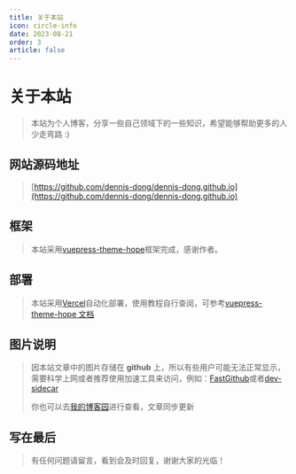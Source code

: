 ```yaml
---
title: 关于本站
icon: circle-info
date: 2023-08-21
order: 3
article: false
---
```


# 关于本站

> 本站为个人博客，分享一些自己领域下的一些知识，希望能够帮助更多的人少走弯路 :)

## 网站源码地址

> [https://github.com/dennis-dong/dennis-dong.github.io](https://github.com/dennis-dong/dennis-dong.github.io)

## 框架

> 本站采用[vuepress-theme-hope](https://github.com/vuepress-theme-hope/vuepress-theme-hope)框架完成，感谢作者。

## 部署

> 本站采用[Vercel](https://vercel.com/)自动化部署，使用教程自行查阅，可参考[vuepress-theme-hope 文档](https://theme-hope.vuejs.press/zh/)

## 图片说明

> 因本站文章中的图片存储在 **github** 上，所以有些用户可能无法正常显示，需要科学上网或者推荐使用加速工具来访问，例如：[FastGithub](https://github.com/dotnetcore/FastGithub)或者[dev-sidecar](https://github.com/docmirror/dev-sidecar)
> 
> 你也可以去[我的博客园](https://www.cnblogs.com/dennisdong)进行查看，文章同步更新
## 写在最后

> 有任何问题请留言，看到会及时回复，谢谢大家的光临！
